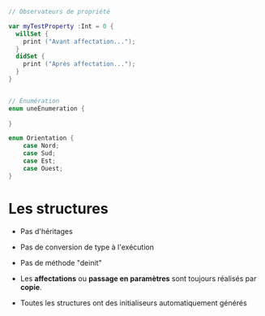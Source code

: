 ```Swift
// Observateurs de propriété

var myTestProperty :Int = 0 {
  willSet {
    print ("Avant affectation...");
  }
  didSet {
    print ("Après affectation...");
  }
}


// Énumération
enum uneEnumeration {
    
}

enum Orientation {
    case Nord;
    case Sud;
    case Est;
    case Ouest;
}
```


# Les structures

- Pas d'héritages
- Pas de conversion de type à l'exécution
- Pas de méthode "deinit"


- Les **affectations** ou **passage en paramètres** sont toujours réalisés par **copie**.
- Toutes les structures ont des initialiseurs automatiquement générés
